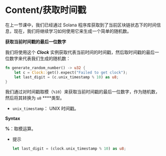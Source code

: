 # Content/获取时间戳

在上一节课中，我们已经通过 Solana 程序库获取到了当前区块链状态下的时间信息，现在，我们将继续学习如何使用它来生成一个简单的随机数。

**获取当前时间戳的最后一位数字**

我们将使用这个 ***Clock*** 实例获取代表当前时间的时间戳，然后取时间戳的最后一位数字来代表我们生成的随机数：

```rust
fn generate_random_number() -> u32 {
	let c = Clock::get().expect("Failed to get clock");
	let last_digit = (c.unix_timestamp % 10) as u8;
}
```

我们通过对时间戳取模（`%10`）来获取当前时间戳的最后一位数字，作为随机数，然后将其转换为 `u8` ****类型。

- `unix_timestamp`： UNIX 时间戳。

**Syntax**

**%**：取模运算。

- 提示
    
    ```rust
    let last_digit = (clock.unix_timestamp % 10) as u8;
    ```
